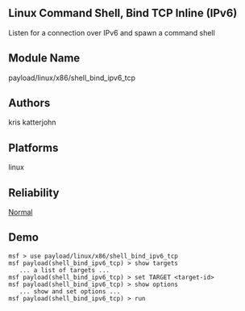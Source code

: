 ## Linux Command Shell, Bind TCP Inline (IPv6)

Listen for a connection over IPv6 and spawn a command shell


## Module Name
payload/linux/x86/shell_bind_ipv6_tcp

## Authors
kris katterjohn





## Platforms
linux

## Reliability
[Normal](https://github.com/rapid7/metasploit-framework/wiki/Exploit-Ranking)

## Demo

```
msf > use payload/linux/x86/shell_bind_ipv6_tcp
msf payload(shell_bind_ipv6_tcp) > show targets
   ... a list of targets ...
msf payload(shell_bind_ipv6_tcp) > set TARGET <target-id>
msf payload(shell_bind_ipv6_tcp) > show options
   ... show and set options ...
msf payload(shell_bind_ipv6_tcp) > run
```
    
    